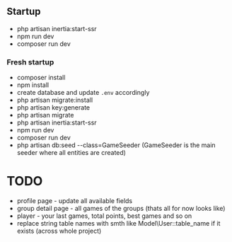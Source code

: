 
## Startup
* php artisan inertia:start-ssr
* npm run dev
* composer run dev

### Fresh startup
* composer install
* npm install
* create database and update `.env` accordingly
* php artisan migrate:install
* php artisan key:generate
* php artisan migrate
* php artisan inertia:start-ssr
* npm run dev
* composer run dev
* php artisan db:seed --class=GameSeeder
  (GameSeeder is the main seeder where all entities are created)


# TODO
* profile page - update all available fields
* group detail page - all games of the groups (thats all for now looks like)
* player - your last games, total points, best games and so on
* replace string table names with smth like Model\User::table_name if it exists (across whole project)

